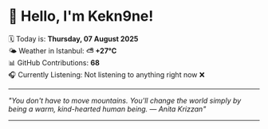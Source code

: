# 👋 Hello, I'm Kekn9ne!

🗓️ Today is: **Thursday, 07 August 2025**  
🌤️ Weather in Istanbul: **⛅️  +27°C**  
📊 GitHub Contributions: **68**  
🎧 Currently Listening: Not listening to anything right now ❌

---

_"You don't have to move mountains. You'll change the world simply by being a warm, kind-hearted human being. — *Anita Krizzan*"_

---
